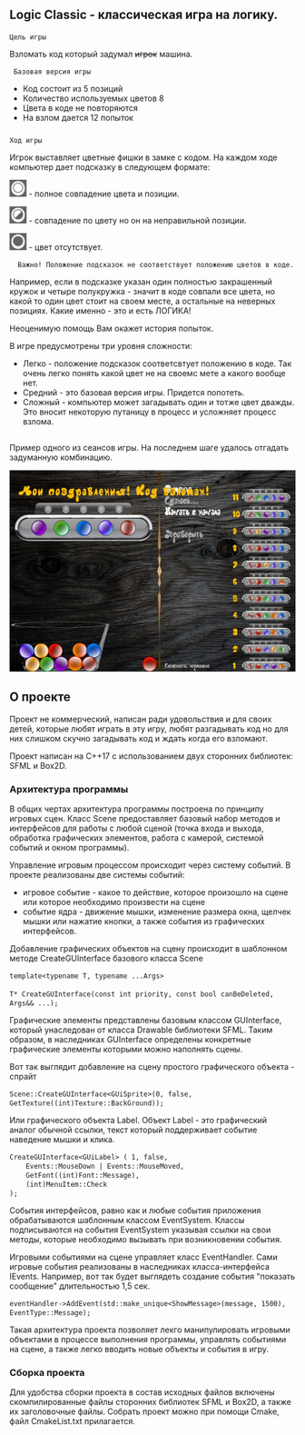 ## Logic Classic - классическая игра на логику.

    Цель игры
Взломать код который задумал ~~игрок~~ машина.

     Базовая версия игры

  - Код состоит из 5 позиций
  - Количество используемых цветов 8
  - Цвета в коде не повторяются
  - На взлом дается 12 попыток

###

    Ход игры
      
 Игрок выставляет цветные фишки в замке с кодом. На каждом ходе компьютер дает подсказку в следующем формате:
 
 <img src="https://github.com/YaDanilamaster/Game_Logic_Classic/blob/main/img/info_full2.jpg" alt="Полностью закрашенный кружок" width="30">  - полное совпадение цвета и позиции.
 
 <img src="https://github.com/YaDanilamaster/Game_Logic_Classic/blob/main/img/info_half2.jpg" alt="Половина кружка закрашена" width="30">  - совпадение по цвету но он на неправильной позиции.
 
 
 <img src="https://github.com/YaDanilamaster/Game_Logic_Classic/blob/main/img/info_empty2.jpg" alt="Пустой кружок" width="30"> - цвет отсутствует.

      Важно! Положение подсказок не соответствует положению цветов в коде.
 
 Например, если в
 подсказке указан один полностью закрашенный кружок и четыре полукружка - значит
 в коде совпали все цвета, но какой то один цвет стоит на своем месте, а остальные
 на неверных позициях. Какие именно - это и есть ЛОГИКА!

 Неоценимую помощь Вам окажет история попыток.
 
 В игре предусмотрены три уровня сложности:
 
 - Легко - положение подсказок соответсвтует положению в коде. Так очень легко понять какой цвет не на своемс мете а какого вообще нет.
 - Средний - это базовая версия игры. Придется попотеть.
 - Сложный - компьютер может загадывать один и тотже цвет дважды. Это вносит некоторую путаницу в процесс и усложняет процесс взлома.
 
## 
 
 Пример одного из сеансов игры. На последнем шаге удалось отгадать задуманную комбинацию.

<img src="https://github.com/YaDanilamaster/Game_Logic_Classic/blob/main/img/Logic_min.jpg" alt="Пример">


## О проекте

Проект не коммерческий, написан ради удовольствия и для своих детей, которые любят играть в эту игру, любят разгадывать код но для них слишком 
скучно загадывать код и ждать когда его взломают.


Проект написан на С++17 с использованием двух сторонних библиотек: SFML и Box2D.

### Архитектура программы

В общих чертах архитектура программы построена по принципу игровых сцен. Класс Scene предоставляет базовый набор методов и интерфейсов для работы с любой сценой (точка входа и выхода, обработка графических элементов, работа с камерой, системой событий и окном программы).

Управление игровым процессом происходит через систему событий. В проекте реализованы две системы событий:
- игровое событие - какое то действие, которое произошло на сцене или которое необходимо произвести на сцене
- событие ядра - движение мышки, изменение размера окна, щелчек мышки или нажатие кнопки, а также события из графических интерфейсов.

Добавление графических объектов на сцену происходит в шаблонном методе CreateGUInterface базового класса Scene

```
template<typename T, typename ...Args>

T* CreateGUInterface(const int priority, const bool canBeDeleted, Args&& ...);
```

Графические элементы представлены базовым классом GUInterface, который унаследован от класса Drawable библиотеки SFML. Таким образом, в наследниках GUInterface определены конкретные графические элементы которыми можно наполнять сцены.

Вот так выглядит добавление на сцену простого графического объекта - спрайт

```
Scene::CreateGUInterface<GUiSprite>(0, false, GetTexture((int)Texture::BackGround));
```

Или графического объекта Label. Объект Label - это графический аналог обычной ссылки, текст который поддерживает событие наведение мышки и клика.

```
CreateGUInterface<GUiLabel> ( 1, false, 
    Events::MouseDown | Events::MouseMoved, 
    GetFont((int)Font::Message), 
    (int)MenuItem::Check
);
```

События интерфейсов, равно как и любые события приложения обрабатываются шаблонным классом EventSystem. Классы подписываются на события EventSystem указывая ссылки на свои методы, которые необходимо вызывать при возникновении события.


Игровыми событиями на сцене управляет класс EventHandler. Сами игровые события реализованы в наследниках класса-интерфейса IEvents. Например, вот так будет выглядеть создание события "показать сообщение" длительностью 1,5 сек.

```
eventHandler->AddEvent(std::make_unique<ShowMessage>(message, 1500), EventType::Message);
```

Такая архитектура проекта позволяет лекго манипулировать игровыми объектами в процессе выполнения программы, управлять событиями на сцене, а также легко вводить новые объекты и события в игру.


### Сборка проекта
Для удобства сборки проекта в состав исходных файлов включены скомпилированные файлы сторонних библиотек SFML и Box2D, а также их заголовочные файлы. Собрать проект можно при помощи Cmake, файл CmakeList.txt прилагается.
